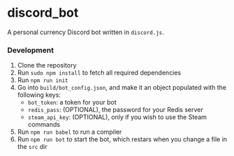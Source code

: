 # discord_bot

A personal currency Discord bot written in `discord.js`.

<h3>Development</h3>

1. Clone the repository
2. Run `sudo npm install` to fetch all required dependencies
3. Run `npm run init` 
4. Go into `build/bot_config.json`, and make it an object populated with the following keys:
	- `bot_token`: a token for your bot
	- `redis_pass`: (OPTIONAL), the password for your Redis server
	- `steam_api_key`: (OPTIONAL), only if you wish to use the Steam commands
5. Run `npm run babel` to run a compiler
6. Run `npm run bot` to start the bot, which restars when you change a file in the `src` dir
